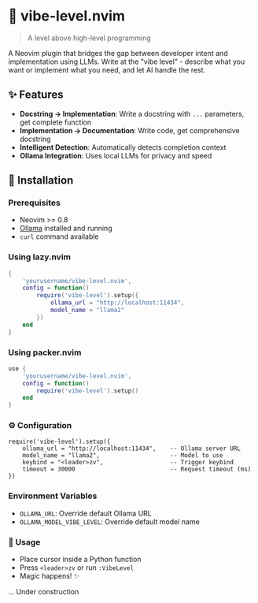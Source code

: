 # 🌊 vibe-level.nvim

> A level above high-level programming

A Neovim plugin that bridges the gap between developer intent and implementation using LLMs. Write at the "vibe level" - describe what you want or implement what you need, and let AI handle the rest.

## ✨ Features

- **Docstring → Implementation**: Write a docstring with `...` parameters, get complete function
- **Implementation → Documentation**: Write code, get comprehensive docstring
- **Intelligent Detection**: Automatically detects completion context
- **Ollama Integration**: Uses local LLMs for privacy and speed

## 🚀 Installation

### Prerequisites

- Neovim >= 0.8
- [Ollama](https://ollama.ai) installed and running
- `curl` command available

### Using lazy.nvim

```lua
{
    'yourusername/vibe-level.nvim',
    config = function()
        require('vibe-level').setup({
            ollama_url = "http://localhost:11434",
            model_name = "llama2"
        })
    end
}
```

### Using packer.nvim

```lua
use {
    'yourusername/vibe-level.nvim',
    config = function()
        require('vibe-level').setup()
    end
}
```

### ⚙️ Configuration

```
require('vibe-level').setup({
    ollama_url = "http://localhost:11434",    -- Ollama server URL
    model_name = "llama2",                    -- Model to use
    keybind = "<leader>zv",                   -- Trigger keybind
    timeout = 30000                           -- Request timeout (ms)
})
```

### Environment Variables

- `OLLAMA_URL`: Override default Ollama URL
- `OLLAMA_MODEL_VIBE_LEVEL`: Override default model name

### 🎯 Usage

- Place cursor inside a Python function
- Press `<leader>zv` or run `:VibeLevel`
- Magic happens! ✨

... Under construction
